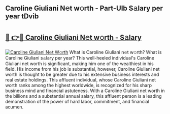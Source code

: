 ## Caroline Giuliani N𝚎t w𝚘rth - Part-UIb S𝚊lary per year tDvib

# <h2><a href="http://gc4sldc.nevu.top/?p=Caroline+Giuliani">🔗 👉🔴 Caroline Giuliani N𝚎t w𝚘rth - S𝚊lary</a></h2>

[![Caroline Giuliani N𝚎t W𝚘rth](https://i.imgur.com/Oavwk0R.jpeg)](http://gc4sldc.nevu.top/?p=Caroline+Giuliani)
What is Caroline Giuliani n𝚎t w𝚘rth? What is Caroline Giuliani s𝚊lary per year?
This well-heeled individual's Caroline Giuliani net worth is significant, making him one of the wealthiest in his field. His income from his job is substantial, however, Caroline Giuliani net worth is thought to be greater due to his extensive business interests and real estate holdings. This affluent individual, whose Caroline Giuliani net worth ranks among the highest worldwide, is recognized for his sharp business mind and financial astuteness. With a Caroline Giuliani net worth in the billions and a substantial annual salary, this affluent person is a leading demonstration of the power of hard labor, commitment, and financial acumen.

